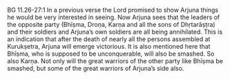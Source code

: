 BG 11.26-27:1	In a previous verse the Lord promised to show Arjuna things he would be very interested in seeing. Now Arjuna sees that the leaders of the opposite party (Bhīṣma, Droṇa, Karṇa and all the sons of Dhṛtarāṣṭra) and their soldiers and Arjuna’s own soldiers are all being annihilated. This is an indication that after the death of nearly all the persons assembled at Kurukṣetra, Arjuna will emerge victorious. It is also mentioned here that Bhīṣma, who is supposed to be unconquerable, will also be smashed. So also Karṇa. Not only will the great warriors of the other party like Bhīṣma be smashed, but some of the great warriors of Arjuna’s side also.